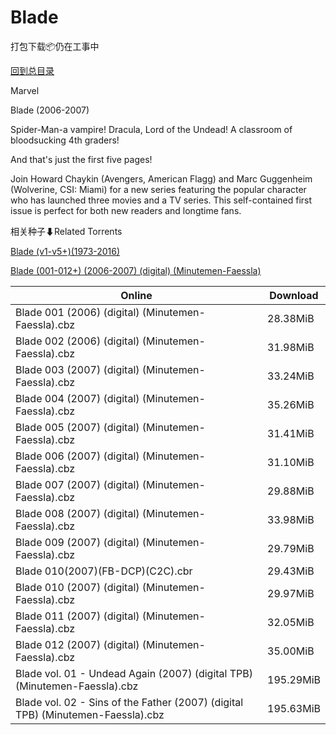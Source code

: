 # Blade

打包下载📦仍在工事中

[回到总目录](/Catalogs.md)

Marvel

Blade (2006-2007)

Spider-Man-a vampire! Dracula, Lord of the Undead! A classroom of bloodsucking 4th graders!



And that's just the first five pages! 



Join Howard Chaykin (Avengers, American Flagg) and Marc Guggenheim (Wolverine, CSI: Miami) for a new series featuring the popular character who has launched three movies and a TV series. This self-contained first issue is perfect for both new readers and longtime fans. 





相关种子⬇Related Torrents

[Blade (v1-v5+)(1973-2016)](https://github.com/alicewish/markdown/blob/master/torrent/Blade--v1-v5---1973-2016.md)

[Blade (001-012+) (2006-2007) (digital) (Minutemen-Faessla)](https://github.com/alicewish/markdown/blob/master/torrent/Blade--001-012----2006-2007---digital---Minutemen-Faessla.md)

Online | Download
--- | ---
Blade 001 (2006) (digital) (Minutemen-Faessla).cbz | 28.38MiB
Blade 002 (2006) (digital) (Minutemen-Faessla).cbz | 31.98MiB
Blade 003 (2007) (digital) (Minutemen-Faessla).cbz | 33.24MiB
Blade 004 (2007) (digital) (Minutemen-Faessla).cbz | 35.26MiB
Blade 005 (2007) (digital) (Minutemen-Faessla).cbz | 31.41MiB
Blade 006 (2007) (digital) (Minutemen-Faessla).cbz | 31.10MiB
Blade 007 (2007) (digital) (Minutemen-Faessla).cbz | 29.88MiB
Blade 008 (2007) (digital) (Minutemen-Faessla).cbz | 33.98MiB
Blade 009 (2007) (digital) (Minutemen-Faessla).cbz | 29.79MiB
Blade 010(2007)(FB-DCP)(C2C).cbr | 29.43MiB
Blade 010 (2007) (digital) (Minutemen-Faessla).cbz | 29.97MiB
Blade 011 (2007) (digital) (Minutemen-Faessla).cbz | 32.05MiB
Blade 012 (2007) (digital) (Minutemen-Faessla).cbz | 35.00MiB
Blade vol. 01 - Undead Again (2007) (digital TPB) (Minutemen-Faessla).cbz | 195.29MiB
Blade vol. 02 - Sins of the Father (2007) (digital TPB) (Minutemen-Faessla).cbz | 195.63MiB